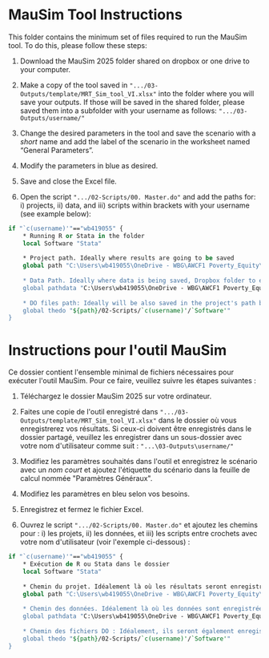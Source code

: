 
# MauSim Tool Instructions

This folder contains the minimum set of files required to run the MauSim tool. To do this, please follow these steps:

1. Download the MauSim 2025 folder shared on dropbox or one drive to your computer.
   
2. Make a copy of the tool saved in `".../03-Outputs/template/MRT_Sim_tool_VI.xlsx"` into the folder where you will save your outputs. If those will be saved in the shared folder, please saved them into a subfolder with your username as follows:
   `".../03-Outputs/username/"`

3. Change the desired parameters in the tool and save the scenario with a _short_ name and add the label of the scenario in the worksheet named “General Parameters”.

4. Modify the parameters in blue as desired.

5. Save and close the Excel file.

6. Open the script `".../02-Scripts/00. Master.do"` and add the paths for: i) projects, ii) data, and iii) scripts within brackets with your username (see example below):

```stata
if "`c(username)'"=="wb419055" {
    * Running R or Stata in the folder
    local Software "Stata"
    
    * Project path. Ideally where results are going to be saved
    global path "C:\Users\wb419055\OneDrive - WBG\AWCF1 Poverty_Equity\04 MAURITANIA\PROJECTS\01 MRT Fiscal Incidence Analysis\0_Public_repository\v4.0_April_2025\"
    
    * Data Path. Ideally where data is being saved, Dropbox folder to ensure we are always using the latest data. However, if you have connection problems, you can download the data to your local computer
    global pathdata "C:\Users\wb419055\OneDrive - WBG\AWCF1 Poverty_Equity\04 MAURITANIA\PROJECTS\01 MRT Fiscal Incidence Analysis\0_Public_repository\v4.0_April_2025\01-Data"
    
    * DO files path: Ideally will be also saved in the project's path but Github gives the advantage of saving them wherever you want. Important: If you save them in the project's folder, you need to add a subfolder within scripts
    global thedo "${path}/02-Scripts/`c(username)'/`Software'"
}
```


# Instructions pour l'outil MauSim

Ce dossier contient l'ensemble minimal de fichiers nécessaires pour exécuter l'outil MauSim. Pour ce faire, veuillez suivre les étapes suivantes :

1. Téléchargez le dossier MauSim 2025 sur votre ordinateur.
   
2. Faites une copie de l'outil enregistré dans `".../03-Outputs/template/MRT_Sim_tool_VI.xlsx"` dans le dossier où vous enregistrerez vos résultats. Si ceux-ci doivent être enregistrés dans le dossier partagé, veuillez les enregistrer dans un sous-dossier avec votre nom d'utilisateur comme suit :
   `"...\03-Outputs\username/"`

3. Modifiez les paramètres souhaités dans l'outil et enregistrez le scénario avec un _nom court_ et ajoutez l'étiquette du scénario dans la feuille de calcul nommée "Paramètres Généraux".

4. Modifiez les paramètres en bleu selon vos besoins.

5. Enregistrez et fermez le fichier Excel.

6. Ouvrez le script `".../02-Scripts/00. Master.do"` et ajoutez les chemins pour : i) les projets, ii) les données, et iii) les scripts entre crochets avec votre nom d'utilisateur (voir l'exemple ci-dessous) :

```stata
if "`c(username)'"=="wb419055" {
    * Exécution de R ou Stata dans le dossier
    local Software "Stata"
    
    * Chemin du projet. Idéalement là où les résultats seront enregistrés
    global path "C:\Users\wb419055\OneDrive - WBG\AWCF1 Poverty_Equity\04 MAURITANIA\PROJECTS\01 MRT Fiscal Incidence Analysis\0_Public_repository\v4.0_April_2025\"
    
    * Chemin des données. Idéalement là où les données sont enregistrées, dossier Dropbox pour s'assurer que nous utilisons toujours les dernières données. Cependant, si vous avez des problèmes de connexion, vous pouvez télécharger les données sur votre ordinateur local
    global pathdata "C:\Users\wb419055\OneDrive - WBG\AWCF1 Poverty_Equity\04 MAURITANIA\PROJECTS\01 MRT Fiscal Incidence Analysis\0_Public_repository\v4.0_April_2025\01-Data"
    
    * Chemin des fichiers DO : Idéalement, ils seront également enregistrés dans le chemin du projet, mais Github offre l'avantage de les enregistrer où vous voulez. Important : Si vous les enregistrez dans le dossier du projet, vous devez ajouter un sous-dossier dans les scripts
    global thedo "${path}/02-Scripts/`c(username)'/`Software'"
}
